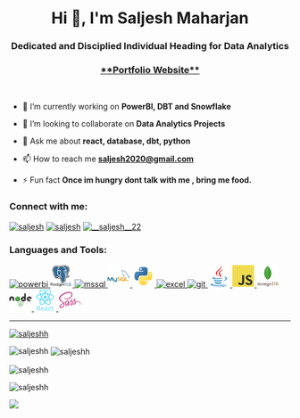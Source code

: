 <h1 align="center">Hi 👋, I'm Saljesh Maharjan</h1>
<h3 align="center">Dedicated and Disciplied Individual Heading for Data Analytics</h3>
<h3 align="center">
  <a href="https://www.saljeshmaharjan.com.np/" target="blank">**Portfolio Website**</a>
</h3>

<p align="left"> <a href="https://twitter.com/" target="blank"><img src="https://img.shields.io/twitter/follow/?logo=twitter&style=for-the-badge" alt="" /></a> </p>

- 🔭 I’m currently working on **PowerBI, DBT and Snowflake**

- 👯 I’m looking to collaborate on **Data Analytics Projects**

- 💬 Ask me about **react, database, dbt, python**

- 📫 How to reach me **saljesh2020@gmail.com**

- ⚡ Fun fact **Once im hungry dont talk with me , bring me food.**

<h3 align="left">Connect with me:</h3>
<p align="left">
<a href="https://linkedin.com/in/saljesh" target="blank"><img align="center" src="https://raw.githubusercontent.com/rahuldkjain/github-profile-readme-generator/master/src/images/icons/Social/linked-in-alt.svg" alt="saljesh" height="30" width="40" /></a>
<a href="https://fb.com/saljesh" target="blank"><img align="center" src="https://raw.githubusercontent.com/rahuldkjain/github-profile-readme-generator/master/src/images/icons/Social/facebook.svg" alt="saljesh" height="30" width="40" /></a>
<a href="https://instagram.com/__saljesh__22" target="blank"><img align="center" src="https://raw.githubusercontent.com/rahuldkjain/github-profile-readme-generator/master/src/images/icons/Social/instagram.svg" alt="__saljesh__22" height="30" width="40" /></a>
</p>

<h3 align="left">Languages and Tools:</h3>
<p align="left">
  <a href="https://www.microsoft.com/en-us/power-platform/products/power-bi" target="_blank" rel="noreferrer">
    <img
      src="https://cdn.windowsreport.com/wp-content/uploads/2019/08/Can-I-use-Power-Bi-for-Free.jpg"
      alt="powerbi"
      width="40"
      height="40"
    />
  </a>
  <a href="https://www.postgresql.org" target="_blank" rel="noreferrer">
    <img
      src="https://raw.githubusercontent.com/devicons/devicon/master/icons/postgresql/postgresql-original-wordmark.svg"
      alt="postgresql"
      width="40"
      height="40"
    />
  </a>
   <a
    href="https://www.microsoft.com/en-us/sql-server"
    target="_blank"
    rel="noreferrer"
  >
    <img
      src="https://media.licdn.com/dms/image/D4D12AQE4Pd8FNxyBMg/article-cover_image-shrink_720_1280/0/1700746536638?e=2147483647&v=beta&t=d9Qlc9nVc5BWmbA5tI1PbweNYDdkMi1obcaOb0KGm6U"
      alt="mssql"
      width="40"
      height="40"
    />
  </a>
  <a href="https://www.mysql.com/" target="_blank" rel="noreferrer">
    <img
      src="https://raw.githubusercontent.com/devicons/devicon/master/icons/mysql/mysql-original-wordmark.svg"
      alt="mysql"
      width="40"
      height="40"
    />
  </a>
  <a href="https://www.python.org" target="_blank" rel="noreferrer">
    <img
      src="https://raw.githubusercontent.com/devicons/devicon/master/icons/python/python-original.svg"
      alt="python"
      width="40"
      height="40"
    />
  </a>
  <a href="#" target="_blank" rel="noreferrer">
    <img
      src="https://i.pinimg.com/736x/38/10/d0/3810d0e3ae79fa252c4d0e1e98c0b14f.jpg"
      alt="excel"
      width="40"
      height="40"
    />
  </a>
  <a href="https://git-scm.com/" target="_blank" rel="noreferrer">
    <img
      src="https://www.vectorlogo.zone/logos/git-scm/git-scm-icon.svg"
      alt="git"
      width="40"
      height="40"
    />
  </a>
  <a href="https://www.java.com" target="_blank" rel="noreferrer">
    <img
      src="https://raw.githubusercontent.com/devicons/devicon/master/icons/java/java-original.svg"
      alt="java"
      width="40"
      height="40"
    />
  </a>
  <a
    href="https://developer.mozilla.org/en-US/docs/Web/JavaScript"
    target="_blank"
    rel="noreferrer"
  >
    <img
      src="https://raw.githubusercontent.com/devicons/devicon/master/icons/javascript/javascript-original.svg"
      alt="javascript"
      width="40"
      height="40"
    />
  </a>
  <a href="https://www.mongodb.com/" target="_blank" rel="noreferrer">
    <img
      src="https://raw.githubusercontent.com/devicons/devicon/master/icons/mongodb/mongodb-original-wordmark.svg"
      alt="mongodb"
      width="40"
      height="40"
    />
  </a>
 
  <a href="https://nodejs.org" target="_blank" rel="noreferrer">
    <img
      src="https://raw.githubusercontent.com/devicons/devicon/master/icons/nodejs/nodejs-original-wordmark.svg"
      alt="nodejs"
      width="40"
      height="40"
    />
  </a>
  
  <a href="https://reactjs.org/" target="_blank" rel="noreferrer">
    <img
      src="https://raw.githubusercontent.com/devicons/devicon/master/icons/react/react-original-wordmark.svg"
      alt="react"
      width="40"
      height="40"
    />
  </a>
  <a href="https://sass-lang.com" target="_blank" rel="noreferrer">
    <img
      src="https://raw.githubusercontent.com/devicons/devicon/master/icons/sass/sass-original.svg"
      alt="sass"
      width="40"
      height="40"
    />
  </a>
</p>

<hr/>

<p align="left"> <a href="https://github.com/ryo-ma/github-profile-trophy"><img src="https://github-profile-trophy.vercel.app/?username=saljeshh&theme=tokyonight" alt="saljeshh" /></a> </p>

<p><img align="left" src="https://github-readme-stats.vercel.app/api/top-langs?username=saljeshh&show_icons=true&locale=en&layout=compact&theme=tokyonight" alt="saljeshh" /></p>

<p>&nbsp;<img align="center" src="https://github-readme-stats.vercel.app/api?username=saljeshh&show_icons=true&locale=en&theme=tokyonight" alt="saljeshh" /></p>

<p><img align="center" src="https://github-readme-streak-stats.herokuapp.com/?user=saljeshh&theme=tokyonight" alt="saljeshh" /></p>

<p align="left"> <img src="https://komarev.com/ghpvc/?username=saljeshh&label=Profile%20views&color=0e75b6&style=flat" alt="saljeshh" /> </p>

<img
src='https://raw.githubusercontent.com/AkashSingh3031/AkashSingh3031/49be5f876cb7b7649b517bff
7e79990ddf033141/marquee.svg' />


